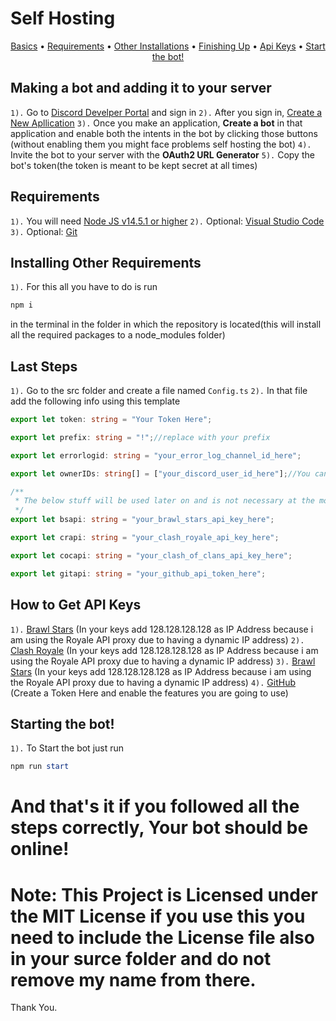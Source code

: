 # Self Hosting
<p align="center">
  <a href="## Making a bot and adding it to your server">Basics</a>
  •
  <a href="## Requirements">Requirements</a>
  •
  <a href="## Installing Other Requirements">Other Installations</a>
  •
  <a href="##Last Steps">Finishing Up</a>
  •
  <a href="## How to Get API Keys">Api Keys</a>
  •
  <a href="## Starting the bot!">Start the bot!</a>
</p>

## Making a bot and adding it to your server
`1).` Go to [Discord Develper Portal](https://discord.com/developers "Discord Developer Portal") and sign in
`2).` After you sign in, [Create a New Apllication](https://discord.com/developers/applications "Create a new Application")
`3).` Once you make an application, **Create a bot** in that application and enable both the intents in the bot by clicking those buttons (without enabling them you might face problems self hosting the bot)
`4).` Invite the bot to your server with the **OAuth2 URL Generator**
`5).` Copy the bot's token(the token is meant to be kept secret at all times)

## Requirements
`1).` You will need [Node JS v14.5.1 or higher](https://nodejs.org/dist/v14.15.1/node-v14.15.1-x64.msi "Node JS")
`2).` Optional: [Visual Studio Code](https://code.visualstudio.com/Download "VS Code")
`3).` Optional: [Git](https://git-scm.com/downloads "Git")

## Installing Other Requirements
`1).` For this all you have to do is run
```powershell
npm i
```
in the terminal in the folder in which the repository is located(this will install all the required packages to a node_modules folder)

## Last Steps
`1).` Go to the src folder and create a file named `Config.ts`
`2).` In that file add the following info using this template

```ts
export let token: string = "Your Token Here";

export let prefix: string = "!";//replace with your prefix

export let errorlogid: string = "your_error_log_channel_id_here";

export let ownerIDs: string[] = ["your_discord_user_id_here"];//You can add more ids here too

/**
 * The below stuff will be used later on and is not necessary at the moment
 */
export let bsapi: string = "your_brawl_stars_api_key_here";

export let crapi: string = "your_clash_royale_api_key_here";

export let cocapi: string = "your_clash_of_clans_api_key_here";

export let gitapi: string = "your_github_api_token_here";
```

## How to Get API Keys
`1).` [Brawl Stars](https://developer.brawlstars.com/ "Official Brawl Stars API") (In your keys add 128.128.128.128 as IP Address because i am using the Royale API proxy due to having a dynamic IP address)
`2).` [Clash Royale](https://developer.clashroyale.com/ "Official Clash Royale API") (In your keys add 128.128.128.128 as IP Address because i am using the Royale API proxy due to having a dynamic IP address)
`3).` [Brawl Stars](https://developer.clashofclans.com/ "Official Clash of Clans API") (In your keys add 128.128.128.128 as IP Address because i am using the Royale API proxy due to having a dynamic IP address)
`4).` [GitHub](https://github.com/settings/tokens "Official GitHub API") (Create a Token Here and enable the features you are going to use)

## Starting the bot!
`1).` To Start the bot just run
```powershell
npm run start
```

# And that's it if you followed all the steps correctly, Your bot should be online!

# Note: This Project is Licensed under the MIT License if you use this you need to include the License file also in your surce folder and do not remove my name from there.
Thank You.